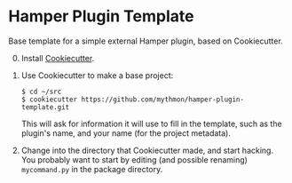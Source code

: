 Hamper Plugin Template
======================

Base template for a simple external Hamper plugin, based on Cookiecutter.

0. Install [Cookiecutter][1].
1. Use Cookiecutter to make a base project:

   ```shell
   $ cd ~/src
   $ cookiecutter https://github.com/mythmon/hamper-plugin-template.git
   ```

   This will ask for information it will use to fill in the template, such as
   the plugin's name, and your name (for the project metadata).

2. Change into the directory that Cookiecutter made, and start hacking. You
   probably want to start by editing (and possible renaming) `mycommand.py` in
   the package directory.

[1]: http://cookiecutter.readthedocs.org/en/latest/installation.html
